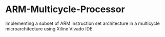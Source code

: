# ARM-Multicycle-Processor
Implementing a subset of ARM instruction set architecture in a multicycle microarchitecture using Xilinx Vivado IDE. 
